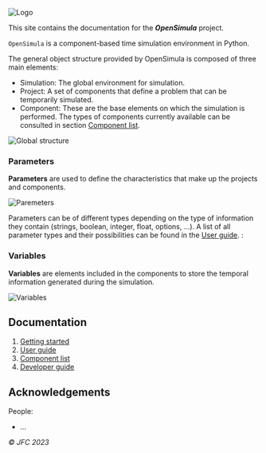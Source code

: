 
![Logo](img/logo_opensimula.png) 

This site contains the documentation for the
___OpenSimula___ project.

`OpenSimula` is a component-based time simulation environment in Python. 

The general object structure provided by OpenSimula is composed of three main elements:

- Simulation: The global environment for simulation.
- Project: A set of components that define a problem that can be temporarily simulated.
- Component: These are the base elements on which the simulation is performed. The types of components currently available can be consulted in section [Component list](component_list.md).

![Global structure](img/global_structure.png)

### Parameters

**Parameters** are used to define the characteristics that make up the projects and components. 

![Paremeters](img/parameters.png)

Parameters can be of different types depending on the type of information they contain (strings, boolean, integer, float, options, ...). A list of all parameter types and their possibilities can be found in the [User guide](user_guide.md#parameters). :


### Variables

**Variables** are elements included in the components to store the temporal 
information generated during the simulation.

![Variables](img/variables.png)


## Documentation


1. [Getting started](getting_started.md)
2. [User guide](user_guide.md)
3. [Component list](component_list.md)
3. [Developer guide](developer_guide.md)


## Acknowledgements

People:
- ...

_© JFC 2023_
